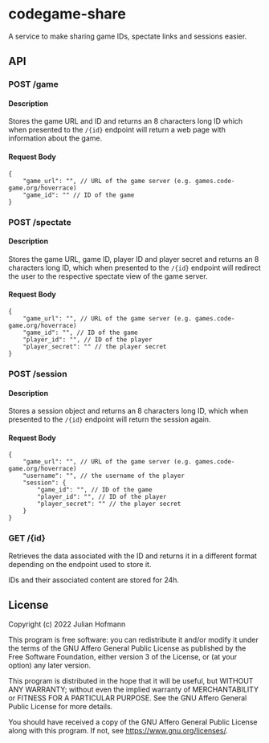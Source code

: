 # codegame-share

A service to make sharing game IDs, spectate links and sessions easier.

## API

### POST /game

#### Description

Stores the game URL and ID and returns an 8 characters long ID
which when presented to the `/{id}` endpoint will return a web page with information about the game.

#### Request Body

```jsonc
{
	"game_url": "", // URL of the game server (e.g. games.code-game.org/hoverrace)
	"game_id": "" // ID of the game
}
```

### POST /spectate

#### Description

Stores the game URL, game ID, player ID and player secret and returns an 8 characters long ID,
which when presented to the `/{id}` endpoint will redirect the user to the respective spectate view of the game server.

#### Request Body

```jsonc
{
	"game_url": "", // URL of the game server (e.g. games.code-game.org/hoverrace)
	"game_id": "", // ID of the game
	"player_id": "", // ID of the player
	"player_secret": "" // the player secret
}
```

### POST /session

#### Description

Stores a session object and returns an 8 characters long ID,
which when presented to the `/{id}` endpoint will return the session again.

#### Request Body

```jsonc
{
	"game_url": "", // URL of the game server (e.g. games.code-game.org/hoverrace)
	"username": "", // the username of the player
	"session": {
		"game_id": "", // ID of the game
		"player_id": "", // ID of the player
		"player_secret": "" // the player secret
	}
}
```

### GET /{id}

Retrieves the data associated with the ID and returns it in a different format depending on the endpoint used to store it.

IDs and their associated content are stored for 24h.

## License

Copyright (c) 2022 Julian Hofmann

This program is free software: you can redistribute it and/or modify
it under the terms of the GNU Affero General Public License as published
by the Free Software Foundation, either version 3 of the License, or
(at your option) any later version.

This program is distributed in the hope that it will be useful,
but WITHOUT ANY WARRANTY; without even the implied warranty of
MERCHANTABILITY or FITNESS FOR A PARTICULAR PURPOSE.  See the
GNU Affero General Public License for more details.

You should have received a copy of the GNU Affero General Public License
along with this program.  If not, see <https://www.gnu.org/licenses/>.
